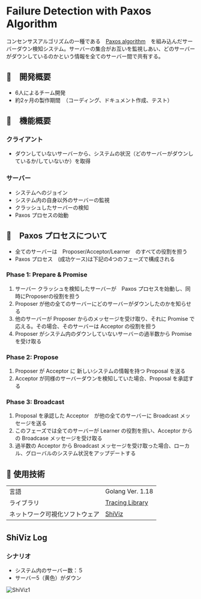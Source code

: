 # Failure Detection with Paxos Algorithm

コンセンサスアルゴリズムの一種である　[Paxos algorithm](https://lamport.azurewebsites.net/pubs/paxos-simple.pdf)　を組み込んだサーバーダウン検知システム。サーバーの集合がお互いを監視しあい、どのサーバーがダウンしているのかという情報を全てのサーバー間で共有する。

## :pushpin:　開発概要
- 6人によるチーム開発
- 約2ヶ月の製作期間　（コーディング、ドキュメント作成、テスト）

## :scroll:　機能概要

### クライアント
- ダウンしていないサーバーから、システムの状況（どのサーバーがダウンしているか/していないか）を取得

### サーバー 
- システムへのジョイン
- システム内の自身以外のサーバーの監視
- クラッシュしたサーバーの検知
- Paxos プロセスの始動


## :thought_balloon:　Paxos プロセスについて
- 全てのサーバーは　Proposer/Acceptor/Learner　のすべての役割を担う
- Paxos プロセス　(成功ケース)は下記の4つのフェーズで構成される

### Phase 1: Prepare & Promise
1. サーバー クラッシュを検知したサーバーが　Paxos プロセスを始動し、同時にProposerの役割を担う
2. Proposer が他の全てのサーバーにどのサーバーがダウンしたのかを知らせる
3. 他のサーバーが Proposer からのメッセージを受け取り、それに Promise で応える。その場合、そのサーバーは Acceptor の役割を担う
4. Proposer がシステム内のダウンしていないサーバーの過半数から Promise を受け取る

### Phase 2: Propose
1. Proposer が Acceptor に 新しいシステムの情報を持つ Proposal を送る
2. Acceptor が同様のサーバーダウンを検知していた場合、Proposal を承認する

### Phase 3: Broadcast
1. Proposal を承認した Acceptor　が他の全てのサーバーに Broadcast メッセージを送る
2. このフェーズでは全てのサーバーが Learner の役割を担い、Acceptor からの Broadcase メッセージを受け取る
3. 過半数の Acceptor から Broadcast メッセージを受け取った場合、ローカル、グローバルのシステム状況をアップデートする


## :hammer: 使用技術
|||
| ---- | ---- |
|  言語  | Golang Ver. 1.18   |
|  ライブラリ  |  [Tracing Library](https://pkg.go.dev/github.com/DistributedClocks/tracing)  |
|  ネットワーク可視化ソフトウェア  | [ShiViz](https://bestchai.bitbucket.io/shiviz/) |

## ShiViz Log　
### シナリオ
- システム内のサーバー数：５
- サーバー5（黄色）がダウン

![ShiViz1](https://user-images.githubusercontent.com/81115999/166919675-10e1f639-7337-4310-b023-b0280741313b.png)


